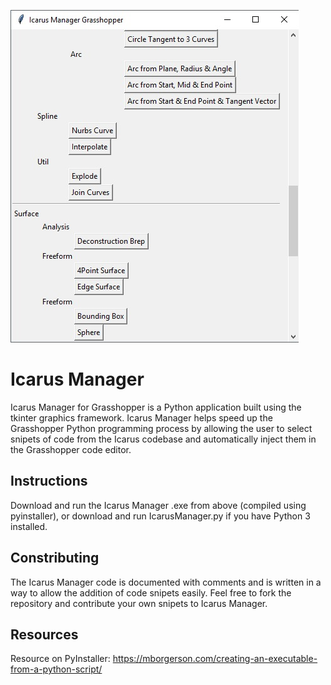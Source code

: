 ![Icarus Manager Screenshot](/Tools/Icarus%20Manager/graphics/screenshot.jpg)

# Icarus Manager

Icarus Manager for Grasshopper is a Python application built using the tkinter graphics framework.
Icarus Manager helps speed up the Grasshopper Python programming process by allowing the user to select snipets of code from the
Icarus codebase and automatically inject them in the Grasshopper code editor.

## Instructions
Download and run the Icarus Manager .exe from above (compiled using pyinstaller), or download and run IcarusManager.py if you have Python 3 installed.

## Constributing
The Icarus Manager code is documented with comments and is written in a way to allow the addition of code snipets easily. Feel free to fork the repository and contribute your own snipets to Icarus Manager.

## Resources
Resource on PyInstaller: https://mborgerson.com/creating-an-executable-from-a-python-script/